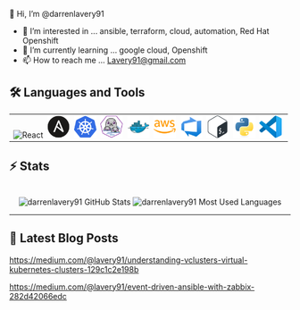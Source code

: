 
  👋 Hi, I’m @darrenlavery91
  

- 👀 I’m interested in ... ansible, terraform, cloud, automation, Red Hat Openshift
- 🌱 I’m currently learning ... google cloud, Openshift
- 📫 How to reach me ... Lavery91@gmail.com

## 🛠️ Languages and Tools
<table>
  <tr>
  <td>
  <img src="https://en.m.wikipedia.org/wiki/File:Red_Hat_logo.svg" title="React" alt="React" width="40" height="40"/>&nbsp;
  <img src="https://github.com/devicons/devicon/blob/master/icons/ansible/ansible-original.svg" title="React" alt="React" width="40" height="40"/>&nbsp;
  <img src="https://github.com/devicons/devicon/blob/master/icons/kubernetes/kubernetes-original.svg" title="React" alt="React" width="40" height="40"/>&nbsp;
  <img src="https://github.com/devicons/devicon/blob/master/icons/podman/podman-original.svg" title="React" alt="React" width="40" height="40"/>&nbsp;
  <img src="https://github.com/devicons/devicon/blob/master/icons/docker/docker-original.svg" title="React" alt="React" width="40" height="40"/>&nbsp;
  <img src="https://github.com/devicons/devicon/blob/master/icons/amazonwebservices/amazonwebservices-plain-wordmark.svg" title="React" alt="React" width="40" height="40"/>&nbsp;
  <img src="https://github.com/devicons/devicon/blob/master/icons/azuredevops/azuredevops-original.svg" title="React" alt="React" width="40" height="40"/>&nbsp;
  <img src="https://github.com/devicons/devicon/blob/master/icons/bash/bash-plain.svg" title="React" alt="React" width="40" height="40"/>&nbsp;
  <img src="https://github.com/devicons/devicon/blob/master/icons/python/python-original.svg" title="React" alt="React" width="40" height="40"/>&nbsp;
  <img src="https://github.com/devicons/devicon/blob/master/icons/vscode/vscode-original.svg" title="React" alt="React" width="40" height="40"/>&nbsp;
  </td>
  </tr>
</table>

## ⚡️ Stats

<br>

<div align=center>
  <img width=390 src="https://github-readme-stats.vercel.app/api?username=darrenlavery91&theme=transparent&count_private=true&show_icons=true&rank_icon=github&locale=en" alt="darrenlavery91 GitHub Stats" />
  <img width=325 src="https://github-readme-stats.vercel.app/api/top-langs?username=darrenlavery91&theme=transparent&layout=donut&hide=css&langs_count=8&border_radius=10&show_icons=true&locale=en" alt="darrenlavery91 Most Used Languages" />
</div>

<hr>


## 📕 Latest Blog Posts
<!-- BLOG-POST-LIST:START -->
https://medium.com/@lavery91/understanding-vclusters-virtual-kubernetes-clusters-129c1c2e198b

https://medium.com/@lavery91/event-driven-ansible-with-zabbix-282d42066edc
<!-- BLOG-POST-LIST:END -->
<!---
darrenlavery91/darrenlavery91 is a ✨ special ✨ repository because its `README.md` (this file) appears on your GitHub profile.
You can click the Preview link to take a look at your changes.
--->
